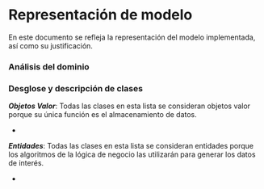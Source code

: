 # Representación de modelo
En este documento se refleja la representación del modelo implementada, así como su justificación.

### Análisis del dominio



### Desglose y descripción de clases

***Objetos Valor***: Todas las clases en esta lista se consideran objetos valor porque su única función es el almacenamiento de datos.

* 

***Entidades***: Todas las clases en esta lista se consideran entidades porque los algoritmos de la lógica de negocio las utilizarán para generar los datos de interés.

* 
